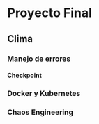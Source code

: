 # Proyecto Final

## Clima

### Manejo de errores


#### Checkpoint


### Docker y Kubernetes



### Chaos Engineering
